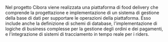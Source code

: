Nel progetto Cibora viene realizzata una piattaforma di food delivery che comprende la progettazione e implementazione di un sistema di gestione della base di dati per supportare le operazioni della piattaforma. Esso include anche la definizione di schemi di database, l'implementazione di logiche di business complesse per la gestione degli ordini e dei pagamenti, e l'integrazione di sistemi di tracciamento in tempo reale per i riders.
